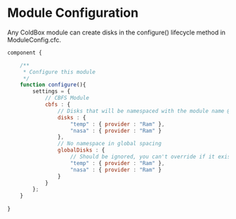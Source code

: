 # Module Configuration

Any ColdBox module can create disks in the configure() lifecycle method in ModuleConfig.cfc.

```javascript
component {

	/**
	 * Configure this module
	 */
	function configure(){
		settings = {
			// CBFS Module
			cbfs : {
				// Disks that will be namespaced with the module name @diskModule
				disks : {
					"temp" : { provider : "Ram" },
					"nasa" : { provider : "Ram" }
				},
				// No namespace in global spacing
				globalDisks : {
					// Should be ignored, you can't override if it exists
					"temp" : { provider : "Ram" },
					"nasa" : { provider : "Ram" }
				}
			}
		};
	}
	
}
```
